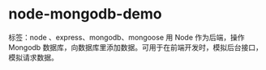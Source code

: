 # node-mongodb-demo
标签：node 、express、mongodb、mongoose
用 Node 作为后端，操作 Mongodb 数据库，向数据库里添加数据。可用于在前端开发时，模拟后台接口，模拟请求数据。
